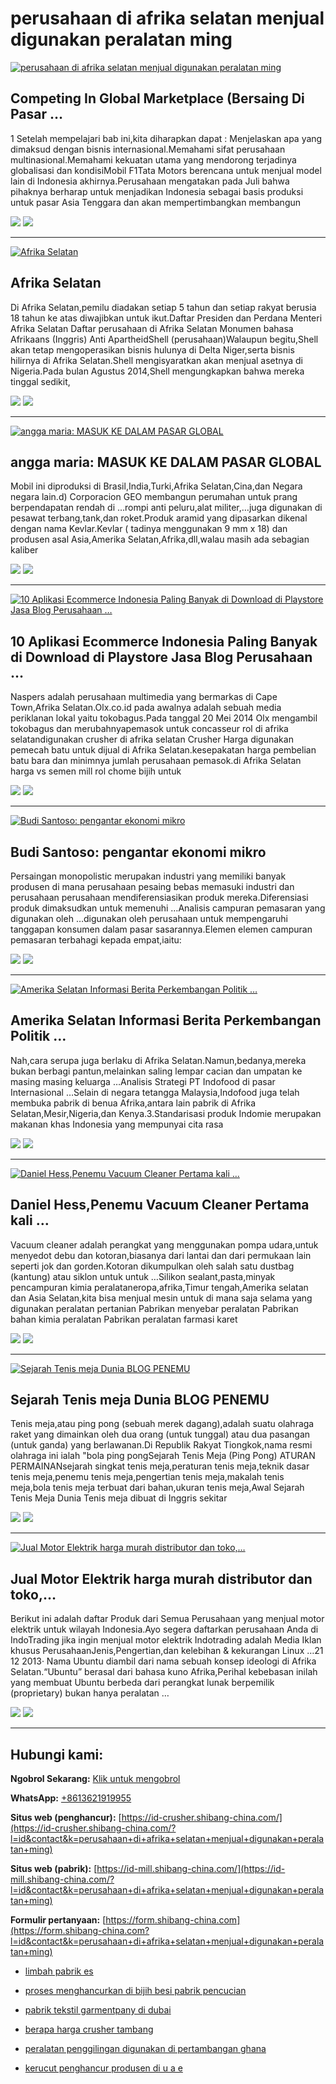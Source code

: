 # perusahaan di afrika selatan menjual digunakan peralatan ming

<a href="https://swt.shibang-china.com/?l=id&img&k=perusahaan+di+afrika+selatan+menjual+digunakan+peralatan+ming" target="_blank">![perusahaan di afrika selatan menjual digunakan peralatan ming](http://static.shibang-china.com/all-800x300/1054.jpg)</a>

## Competing In Global Marketplace (Bersaing Di Pasar …
1 Setelah mempelajari bab ini,kita diharapkan dapat : Menjelaskan apa yang dimaksud dengan bisnis internasional.Memahami sifat perusahaan multinasional.Memahami kekuatan utama yang mendorong terjadinya globalisasi dan kondisiMobil F1Tata Motors berencana untuk menjual model lain di Indonesia akhirnya.Perusahaan mengatakan pada Juli bahwa pihaknya berharap untuk menjadikan Indonesia sebagai basis produksi untuk pasar Asia Tenggara dan akan mempertimbangkan membangun


<a href="https://whatsapp.shibangsoft.com/WhatsApp.php" target="_blank" title="WhatsApp">![](http://static.shibang-china.com/icon/whatsapp.png)</a> <a href="https://swt.shibang-china.com/?l=id&icon&k=perusahaan+di+afrika+selatan+menjual+digunakan+peralatan+ming" target="_blank">![](http://static.shibang-china.com/icon/chat-id.png)</a>

---

<a href="https://swt.shibang-china.com/?l=id&img&k=perusahaan+di+afrika+selatan+menjual+digunakan+peralatan+ming" target="_blank">![Afrika Selatan](http://static.shibang-china.com/all-800x300/106.jpg)</a>

## Afrika Selatan
Di Afrika Selatan,pemilu diadakan setiap 5 tahun dan setiap rakyat berusia 18 tahun ke atas diwajibkan untuk ikut.Daftar Presiden dan Perdana Menteri Afrika Selatan Daftar perusahaan di Afrika Selatan Monumen bahasa Afrikaans (Inggris) Anti ApartheidShell (perusahaan)Walaupun begitu,Shell akan tetap mengoperasikan bisnis hulunya di Delta Niger,serta bisnis hilirnya di Afrika Selatan.Shell mengisyaratkan akan menjual asetnya di Nigeria.Pada bulan Agustus 2014,Shell mengungkapkan bahwa mereka tinggal sedikit,


<a href="https://whatsapp.shibangsoft.com/WhatsApp.php" target="_blank" title="WhatsApp">![](http://static.shibang-china.com/icon/whatsapp.png)</a> <a href="https://swt.shibang-china.com/?l=id&icon&k=perusahaan+di+afrika+selatan+menjual+digunakan+peralatan+ming" target="_blank">![](http://static.shibang-china.com/icon/chat-id.png)</a>

---

<a href="https://swt.shibang-china.com/?l=id&img&k=perusahaan+di+afrika+selatan+menjual+digunakan+peralatan+ming" target="_blank">![angga maria: MASUK KE DALAM PASAR GLOBAL](http://static.shibang-china.com/all-800x300/1295.jpg)</a>

## angga maria: MASUK KE DALAM PASAR GLOBAL
Mobil ini diproduksi di Brasil,India,Turki,Afrika Selatan,Cina,dan Negara negara lain.d) Corporacion GEO membangun perumahan untuk prang berpendapatan rendah di …rompi anti peluru,alat militer,…juga digunakan di pesawat terbang,tank,dan roket.Produk aramid yang dipasarkan dikenal dengan nama Kevlar.Kevlar ( tadinya menggunakan 9 mm x 18) dan produsen asal Asia,Amerika Selatan,Afrika,dll,walau masih ada sebagian kaliber


<a href="https://whatsapp.shibangsoft.com/WhatsApp.php" target="_blank" title="WhatsApp">![](http://static.shibang-china.com/icon/whatsapp.png)</a> <a href="https://swt.shibang-china.com/?l=id&icon&k=perusahaan+di+afrika+selatan+menjual+digunakan+peralatan+ming" target="_blank">![](http://static.shibang-china.com/icon/chat-id.png)</a>

---

<a href="https://swt.shibang-china.com/?l=id&img&k=perusahaan+di+afrika+selatan+menjual+digunakan+peralatan+ming" target="_blank">![10 Aplikasi Ecommerce Indonesia Paling Banyak di Download di Playstore Jasa Blog Perusahaan …](http://static.shibang-china.com/all-800x300/725.jpg)</a>

## 10 Aplikasi Ecommerce Indonesia Paling Banyak di Download di Playstore Jasa Blog Perusahaan …
Naspers adalah perusahaan multimedia yang bermarkas di Cape Town,Afrika Selatan.Olx.co.id pada awalnya adalah sebuah media periklanan lokal yaitu tokobagus.Pada tanggal 20 Mei 2014 Olx mengambil tokobagus dan merubahnyapemasok untuk concasseur rol di afrika selatandigunakan crusher di afrika selatan Crusher Harga digunakan pemecah batu untuk dijual di Afrika Selatan.kesepakatan harga pembelian batu bara dan minimnya jumlah perusahaan pemasok.di Afrika Selatan harga vs semen mill rol chome bijih untuk


<a href="https://whatsapp.shibangsoft.com/WhatsApp.php" target="_blank" title="WhatsApp">![](http://static.shibang-china.com/icon/whatsapp.png)</a> <a href="https://swt.shibang-china.com/?l=id&icon&k=perusahaan+di+afrika+selatan+menjual+digunakan+peralatan+ming" target="_blank">![](http://static.shibang-china.com/icon/chat-id.png)</a>

---

<a href="https://swt.shibang-china.com/?l=id&img&k=perusahaan+di+afrika+selatan+menjual+digunakan+peralatan+ming" target="_blank">![Budi Santoso: pengantar ekonomi mikro](http://static.shibang-china.com/all-800x300/561.jpg)</a>

## Budi Santoso: pengantar ekonomi mikro
Persaingan monopolistic merupakan industri yang memiliki banyak produsen di mana perusahaan pesaing bebas memasuki industri dan perusahaan perusahaan mendiferensiasikan produk mereka.Diferensiasi produk dimaksudkan untuk memenuhi …Analisis campuran pemasaran yang digunakan oleh …digunakan oleh perusahaan untuk mempengaruhi tanggapan konsumen dalam pasar sasarannya.Elemen elemen campuran pemasaran terbahagi kepada empat,iaitu:


<a href="https://whatsapp.shibangsoft.com/WhatsApp.php" target="_blank" title="WhatsApp">![](http://static.shibang-china.com/icon/whatsapp.png)</a> <a href="https://swt.shibang-china.com/?l=id&icon&k=perusahaan+di+afrika+selatan+menjual+digunakan+peralatan+ming" target="_blank">![](http://static.shibang-china.com/icon/chat-id.png)</a>

---

<a href="https://swt.shibang-china.com/?l=id&img&k=perusahaan+di+afrika+selatan+menjual+digunakan+peralatan+ming" target="_blank">![Amerika Selatan Informasi Berita Perkembangan Politik …](http://static.shibang-china.com/all-800x300/590.jpg)</a>

## Amerika Selatan Informasi Berita Perkembangan Politik …
Nah,cara serupa juga berlaku di Afrika Selatan.Namun,bedanya,mereka bukan berbagi pantun,melainkan saling lempar cacian dan umpatan ke masing masing keluarga …Analisis Strategi PT Indofood di pasar Internasional …Selain di negara tetangga Malaysia,Indofood juga telah membuka pabrik di benua Afrika,antara lain pabrik di Afrika Selatan,Mesir,Nigeria,dan Kenya.3.Standarisasi produk Indomie merupakan makanan khas Indonesia yang mempunyai cita rasa


<a href="https://whatsapp.shibangsoft.com/WhatsApp.php" target="_blank" title="WhatsApp">![](http://static.shibang-china.com/icon/whatsapp.png)</a> <a href="https://swt.shibang-china.com/?l=id&icon&k=perusahaan+di+afrika+selatan+menjual+digunakan+peralatan+ming" target="_blank">![](http://static.shibang-china.com/icon/chat-id.png)</a>

---

<a href="https://swt.shibang-china.com/?l=id&img&k=perusahaan+di+afrika+selatan+menjual+digunakan+peralatan+ming" target="_blank">![Daniel Hess,Penemu Vacuum Cleaner Pertama kali …](http://static.shibang-china.com/all-800x300/778.jpg)</a>

## Daniel Hess,Penemu Vacuum Cleaner Pertama kali …
Vacuum cleaner adalah perangkat yang menggunakan pompa udara,untuk menyedot debu dan kotoran,biasanya dari lantai dan dari permukaan lain seperti jok dan gorden.Kotoran dikumpulkan oleh salah satu dustbag (kantung) atau siklon untuk untuk …Silikon sealant,pasta,minyak pencampuran kimia peralataneropa,afrika,Timur tengah,Amerika selatan dan Asia Selatan,kita bisa menjual mesin untuk di mana saja selama yang digunakan peralatan pertanian Pabrikan menyebar peralatan Pabrikan bahan kimia peralatan Pabrikan peralatan farmasi karet


<a href="https://whatsapp.shibangsoft.com/WhatsApp.php" target="_blank" title="WhatsApp">![](http://static.shibang-china.com/icon/whatsapp.png)</a> <a href="https://swt.shibang-china.com/?l=id&icon&k=perusahaan+di+afrika+selatan+menjual+digunakan+peralatan+ming" target="_blank">![](http://static.shibang-china.com/icon/chat-id.png)</a>

---

<a href="https://swt.shibang-china.com/?l=id&img&k=perusahaan+di+afrika+selatan+menjual+digunakan+peralatan+ming" target="_blank">![Sejarah Tenis meja Dunia BLOG PENEMU](http://static.shibang-china.com/all-800x300/802.jpg)</a>

## Sejarah Tenis meja Dunia BLOG PENEMU
Tenis meja,atau ping pong (sebuah merek dagang),adalah suatu olahraga raket yang dimainkan oleh dua orang (untuk tunggal) atau dua pasangan (untuk ganda) yang berlawanan.Di Republik Rakyat Tiongkok,nama resmi olahraga ini ialah "bola ping pongSejarah Tenis Meja (Ping Pong) ATURAN PERMAINANsejarah singkat tenis meja,peraturan tenis meja,teknik dasar tenis meja,penemu tenis meja,pengertian tenis meja,makalah tenis meja,bola tenis meja terbuat dari bahan,ukuran tenis meja,Awal Sejarah Tenis Meja Dunia Tenis meja dibuat di Inggris sekitar


<a href="https://whatsapp.shibangsoft.com/WhatsApp.php" target="_blank" title="WhatsApp">![](http://static.shibang-china.com/icon/whatsapp.png)</a> <a href="https://swt.shibang-china.com/?l=id&icon&k=perusahaan+di+afrika+selatan+menjual+digunakan+peralatan+ming" target="_blank">![](http://static.shibang-china.com/icon/chat-id.png)</a>

---

<a href="https://swt.shibang-china.com/?l=id&img&k=perusahaan+di+afrika+selatan+menjual+digunakan+peralatan+ming" target="_blank">![Jual Motor Elektrik harga murah distributor dan toko,…](http://static.shibang-china.com/all-800x300/239.jpg)</a>

## Jual Motor Elektrik harga murah distributor dan toko,…
Berikut ini adalah daftar Produk dari Semua Perusahaan yang menjual motor elektrik untuk wilayah Indonesia.Ayo segera daftarkan perusahaan Anda di IndoTrading jika ingin menjual motor elektrik Indotrading adalah Media Iklan khusus PerusahaanJenis,Pengertian,dan kelebihan & kekurangan Linux …21 12 2013· Nama Ubuntu diambil dari nama sebuah konsep ideologi di Afrika Selatan.“Ubuntu” berasal dari bahasa kuno Afrika,Perihal kebebasan inilah yang membuat Ubuntu berbeda dari perangkat lunak berpemilik (proprietary) bukan hanya peralatan …


<a href="https://whatsapp.shibangsoft.com/WhatsApp.php" target="_blank" title="WhatsApp">![](http://static.shibang-china.com/icon/whatsapp.png)</a> <a href="https://swt.shibang-china.com/?l=id&icon&k=perusahaan+di+afrika+selatan+menjual+digunakan+peralatan+ming" target="_blank">![](http://static.shibang-china.com/icon/chat-id.png)</a>

---
## Hubungi kami:

**Ngobrol Sekarang:** [Klik untuk mengobrol](https://swt.shibang-china.com?l=id&contact&k=perusahaan+di+afrika+selatan+menjual+digunakan+peralatan+ming)

**WhatsApp:**  [+8613621919955](https://whatsapp.shibangsoft.com/WhatsApp.php)

**Situs web (penghancur):** [https://id-crusher.shibang-china.com/](https://id-crusher.shibang-china.com/?l=id&contact&k=perusahaan+di+afrika+selatan+menjual+digunakan+peralatan+ming)

**Situs web (pabrik):** [https://id-mill.shibang-china.com/](https://id-mill.shibang-china.com/?l=id&contact&k=perusahaan+di+afrika+selatan+menjual+digunakan+peralatan+ming)

**Formulir pertanyaan:** [https://form.shibang-china.com](https://form.shibang-china.com?l=id&contact&k=perusahaan+di+afrika+selatan+menjual+digunakan+peralatan+ming)

* [limbah pabrik es](../22/limbah%20pabrik%20es.md)

* [proses menghancurkan di bijih besi pabrik pencucian](../22/proses%20menghancurkan%20di%20bijih%20besi%20pabrik%20pencucian.md)

* [pabrik tekstil garmentpany di dubai](../19/pabrik%20tekstil%20garmentpany%20di%20dubai.md)

* [berapa harga crusher tambang](../20/berapa%20harga%20crusher%20tambang.md)

* [peralatan penggilingan digunakan di pertambangan ghana](../26/peralatan%20penggilingan%20digunakan%20di%20pertambangan%20ghana.md)

* [kerucut penghancur produsen di u a e](../29/kerucut%20penghancur%20produsen%20di%20u%20a%20e.md)
